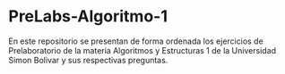 # PreLabs-Algoritmo-1
En este repositorio se presentan de forma ordenada los ejercicios de Prelaboratorio de la materia Algoritmos y Estructuras 1 de la Universidad Simon Bolivar y sus respectivas preguntas.
